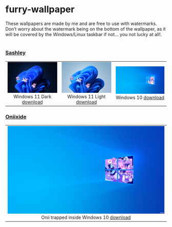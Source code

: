 # furry-wallpaper
These wallpapers are made by me and are free to use with watermarks. Don’t worry about the watermark being on the bottom of the wallpaper, as it will be covered by the Windows/Linux taskbar if not... you not lucky at all!.
#
### [Sashley](https://www.youtube.com/@sashley)
|      |      |      |
| :----: | :----: | :----: |
|![](https://raw.githubusercontent.com/TukangM/furry-wallpaper/main/sashley/img0_3840-2160W11-dark.jpg)Windows 11 Dark [download](https://raw.githubusercontent.com/TukangM/furry-wallpaper/main/sashley/img0_3840-2160W11-dark.jpg)|![](https://raw.githubusercontent.com/TukangM/furry-wallpaper/main/sashley/img0_3840x2160%20W11%20wm.jpg)Windows 11 Light [download](https://raw.githubusercontent.com/TukangM/furry-wallpaper/main/sashley/img0_3840x2160%20W11%20wm.jpg)|![](https://raw.githubusercontent.com/TukangM/furry-wallpaper/main/sashley/img0_3840x2160%20wm.jpg)Windows 10 [download](https://raw.githubusercontent.com/TukangM/furry-wallpaper/main/sashley/img0_3840x2160%20wm.jpg)
### [Oniixide](https://www.youtube.com/@Oniixide)
|      |
| :----: |
|![](https://raw.githubusercontent.com/TukangM/furry-wallpaper/main/oniixide/img0_3840x2160_oniixide_trapped.jpg)Onii trapped inside Windows 10 [download](https://raw.githubusercontent.com/TukangM/furry-wallpaper/main/oniixide/img0_3840x2160_oniixide_trapped.jpg)

